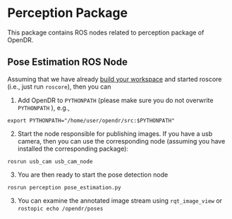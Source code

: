 # Perception Package

This package contains ROS nodes related to perception package of OpenDR.

## Pose Estimation ROS Node
Assuming that we have already [build your workspace](../../README.md) and started roscore (i.e., just run `roscore`), then you can 

1. Add OpenDR to `PYTHONPATH` (please make sure you do not overwrite `PYTHONPATH` ), e.g.,
```shell
export PYTHONPATH="/home/user/opendr/src:$PYTHONPATH"
```

2. Start the node responsible for publishing images. If you have a usb camera, then you can use the corresponding node (assuming you have installed the corresponding package):

```shell
rosrun usb_cam usb_cam_node 
```

3. You are then ready to start the pose detection node

```shell
rosrun perception pose_estimation.py
```

3. You can examine the annotated image stream using `rqt_image_view` or `rostopic echo /opendr/poses`



